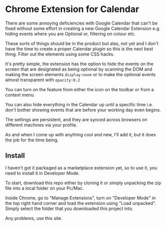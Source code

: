 # Chrome Extension for Calendar
There are some annoying deficiencies with Google Calendar that can't be fixed without
some effort in creating a new Google Calendar Extension e.g. hiding events where you are
Optional or, filtering on colour etc.

These sorts of things should be in the product but alas, not yet and I don't have the time to 
create a proper Calendar plugin so this is the next best thing. Filter out the elements using some CSS hacks.

It's pretty simple, the extension has the option to hide the events on the screen that are
designated as being optional by scanning the DOM and making the screen elements `display:none` or to 
make the optional events almost transparent with `opacity:0.2`

You can turn on the feature from either the icon on the toolbar or from a context menu.

You can also hide everything in the Calendar up until a specific time i.e. don't bother showing events
that are before your working day even begins.

The settings are persistent, and they are synced across browsers on different machines via your profile.

As and when I come up with anything cool and new, I'll add it, but it does the job for the time being.

## Install
I haven't got it packaged as a marketplace extension yet, so to use it, you need to
install it in Developer Mode.

To start, download this repo either by cloning it or simply unpacking the zip file into a local
folder on your Pc/Mac.

Inside Chrome, go to "Manage Extensions", turn on "Developer Mode" in the top right hand corner and load
the extension using "Load unpacked". Simply select the folder that you downloaded this
project into.

Any problems, use this site.

